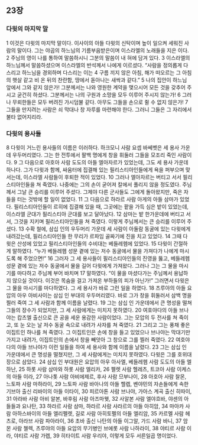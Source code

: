 ## 23장
### 다윗의 마지막 말
1 이것은 다윗의 마지막 말이다. 이사이의 아들 다윗의 신탁이며 높이 일으켜 세워진 사람의 말이다. 그는 야곱의 하느님의 기름부음받은이며 이스라엘의 노래들을 지은 이다.
2 주님의 영이 나를 통하여 말씀하시니 그분의 말씀이 내 혀에 담겨 있다.
3 이스라엘의 하느님께서 말씀하셨으며 이스라엘의 반석께서 나에게 이르셨다. “사람을 정의롭게 다스리고 하느님을 경외하며 다스리는 이는
4 구름 끼지 않은 아침, 해가 떠오르는 그 아침의 햇살 같고 비 온 뒤의 찬란함, 땅에서 돋아나는 새싹과 같다.”
5 나의 집안이 하느님 앞에서 그와 같지 않은가! 그분께서는 나와 영원한 계약을 맺으시어 모든 것을 갖추어 주시고 굳건히 하셨다. 그분께서는 나의 구원과 소망을 모두 이루어 주시지 않는가!
6 그러나 무뢰한들은 모두 버려진 가시덤불 같다. 아무도 그들을 손으로 쥘 수 없지 않은가!
7 그들을 만지려는 사람은 쇠 막대나 창 자루를 마련해야 한다. 그러니 그들은 그 자리에서 불타 없어지리라.
### 다윗의 용사들
8 다윗이 거느린 용사들의 이름은 이러하다. 하크모니 사람 요셉 바쎄벳은 세 용사 가운데 우두머리였다. 그는 한 전투에서 팔백 명에게 창을 휘둘러 그들을 모조리 죽인 사람이다.
9 그 다음으로 아호아 사람 도도의 아들 엘아자르가 있었는데, 그도 세 용사 가운데 하나다. 그가 다윗과 함께, 싸움터에 집결해 있는 필리스티아인들에게 욕을 퍼부으며 맞서는데, 이스라엘 사람들이 후퇴한 적이 있었다.
10 그러나 엘아자르는 버티고 서서 필리스티아인들을 쳐 죽였다. 나중에는 그의 손이 굳어져 칼에서 풀리지 않을 정도였다. 주님께서 그날 큰 승리를 이루어 주셨다. 그제야 다른 군사들도 그에게 돌아왔지만, 죽은 자들을 터는 것밖에 할 일이 없었다.
11 그 다음으로 하라르 사람 아게의 아들 삼마가 있었다. 필리스티아인들이 르히에 집결해 있을 때, 그곳에는 팥을 가득 심은 밭이 있었는데, 이스라엘 군대가 필리스티아 군대를 보고 달아났다.
12 삼마는 밭 한가운데에 버티고 서서, 그것을 지키며 필리스티아인들을 쳐 죽였다. 이렇게 주님께서는 큰 승리를 이루어 주셨다.
13 수확 철에, 삼십 인의 우두머리 가운데 세 사람이 아둘람 동굴에 있는 다윗에게 내려갔는데, 필리스티아인들 한 무리가 르파임 골짜기에 진을 치고 있었다.
14 그때 다윗은 산성에 있었고 필리스티아인들의 수비대는 베들레헴에 있었다.
15 다윗이 간절하게 말하였다. “누가 베들레헴 성문 곁에 있는 저수 동굴에서 물을 가져다가 나에게 마시도록 해 주었으면!”
16 그러자 그 세 용사들이 필리스티아인들의 진영을 뚫고, 베들레헴 성문 곁에 있는 저수 동굴에서 물을 길어 다윗에게 가져왔다. 그러나 그는 그 물을 마시기를 마다하고 주님께 부어 바치며
17 말하였다. “이 물을 마셨다가는 주님께서 용납하지 않으실 것이다. 이것은 목숨을 걸고 가져온 부하들의 피가 아닌가!” 그러면서 다윗은 그 물을 마시기를 마다하였다. 그 세 용사가 바로 그런 일을 하였다.
18 츠루야의 아들 요압의 아우 아비사이는 삼십 인 부대의 우두머리였다. 바로 그가 창을 휘둘러서 삼백 명을 찔러 죽여 그 세 사람과 함께 이름을 날렸다.
19 그는 삼십 인 가운데에서 큰 명성을 떨쳐 그들의 장수가 되었지만, 그 세 사람에게는 미치지 못하였다.
20 여호야다의 아들 브나야는 캅츠엘 출신으로 큰 공을 세운 용감한 사람이었다. 그는 모압의 두 전사를 쳐 죽이고, 또 눈 오는 날 저수 동굴 속으로 내려가 사자를 쳐 죽였다.
21 그리고 그는 풍채 좋은 이집트인 하나를 쳐 죽였다. 그 이집트인은 손에 창을 들고 있었으나 브나야는 막대기만 가지고 내려가, 이집트인의 손에서 창을 빼앗아 그 창으로 그를 찔러 죽였다.
22 여호야다의 아들 브나야가 이런 일들을 하여 세 용사와 함께 이름을 날렸다.
23 그는 삼십 인 가운데에서 큰 명성을 떨쳤지만, 그 세 사람에게는 미치지 못하였다. 다윗은 그를 호위대장으로 삼았다.
24 삼십 인 부대원은 요압의 아우 아사엘, 베들레헴 사람 도도의 아들 엘하난,
25 하롯 사람 삼마와 하롯 사람 엘리카,
26 펠렛 사람 헬레츠, 트코아 사람 이케스의 아들 이라,
27 아나톳 사람 아비에제르, 후사 사람 므부나이,
28 아호아 사람 찰몬, 느토파 사람 마하라이,
29 느토파 사람 바아나의 아들 헬렙, 벤야민의 자손들에게 속한 기브아 출신 리바이의 아들 이타이,
30 피르아톤 사람 브나야, 가아스 계곡 출신 히따이,
31 아라바 사람 아비 알본, 바후림 사람 아즈마웻,
32 사알본 사람 엘야흐바, 야센의 아들들과 요나탄,
33 하라르 사람 삼마, 하라르 사람 사라르의 아들 아히암,
34 마아카 사람 아하스바이의 아들 엘리펠렛, 길로 사람 아히토펠의 아들 엘리암,
35 카르멜 사람 헤츠로, 아라브 사람 파아라이,
36 초바 출신 나탄의 아들 이그알, 가드 사람 바니,
37 암몬 사람 첼렉, 츠루야의 아들 요압의 무기병인 브에롯 사람 나하라이,
38 야티르 사람 이라, 야티르 사람 가렙,
39 히타이트 사람 우리야, 이렇게 모두 서른일곱 명이었다.
